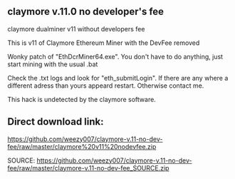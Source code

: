 ## claymore v.11.0 no developer's fee
claymore dualminer v11 without developers fee 

This is v11 of Claymore Ethereum Miner with the DevFee removed

Wonky patch of "EthDcrMiner64.exe". You don't have to do anything, just start mining with the usual .bat

Check the .txt logs and look for "eth_submitLogin". If there are any where a different adress than yours appeard  restart. Otherwise contact me.

This hack is undetected by the claymore software.

## Direct download link:
https://github.com/weezy007/claymore-v.11-no-dev-fee/raw/master/claymore%20v11%20nodevfee.zip

SOURCE:
https://github.com/weezy007/claymore-v.11-no-dev-fee/raw/master/claymore-v.11-no-dev-fee_SOURCE.zip




